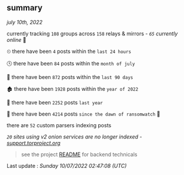 
## summary
_july 10th, 2022_

currently tracking `108` groups across `158` relays & mirrors - _`65` currently online_ 📡

⏲ there have been `4` posts within the `last 24 hours`

🕓 there have been `84` posts within the `month of july`

📅 there have been `872` posts within the `last 90 days`

🏚 there have been `1928` posts within the `year of 2022`

🚀 there have been `2252` posts `last year`

🦕 there have been `4214` posts `since the dawn of ransomwatch` 🐣

there are `52` custom parsers indexing posts

_`20` sites using v2 onion services are no longer indexed - [support.torproject.org](https://support.torproject.org/onionservices/v2-deprecation/)_

> see the project [README](https://github.com/jmousqueton/ransomwatch#readme) for backend technicals



Last update : _Sunday 10/07/2022 02:47:08 (UTC)_

